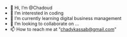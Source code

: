 - 👋 Hi, I’m @Chadoud
- 👀 I’m interested in coding
- 🌱 I’m currently learning digital business management
- 💞️ I’m looking to collaborate on ...
- 📫 How to reach me at "chadykassab@gmail.com"

<!---
Chadoud/Chadoud is a ✨ special ✨ repository because its `README.md` (this file) appears on your GitHub profile.
You can click the Preview link to take a look at your changes.
--->
